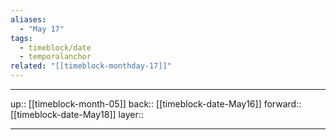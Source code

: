 ```yaml
---
aliases:
  - "May 17"
tags:
  - timeblock/date
  - temporalanchor
related: "[[timeblock-monthday-17]]"
---
```




***

up:: [[timeblock-month-05]]
back:: [[timeblock-date-May16]]
forward:: [[timeblock-date-May18]]
layer:: 

***
